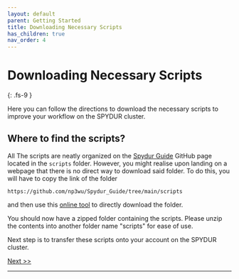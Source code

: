 ```yaml
---
layout: default
parent: Getting Started
title: Downloading Necessary Scripts
has_children: true
nav_order: 4
---
```


# Downloading Necessary Scripts
{: .fs-9 }

Here you can follow the directions to download the necessary scripts to improve your workflow on the SPYDUR cluster.

## Where to find the scripts?

All The scripts are neatly organized on the [Spydur Guide] GitHub page located in the `scripts` folder. However, you might realise upon landing on a webpage that there is no direct way to download said folder. To do this, you will have to copy the link of the folder
```
https://github.com/np3wu/Spydur_Guide/tree/main/scripts
```
and then use this [online tool](https://download-directory.github.io/) to directly download the folder.

You should now have a zipped folder containing the scripts. Please unzip the contents into another folder name "scripts" for ease of use.

Next step is to transfer these scripts onto your account on the SPYDUR cluster.


[Next >>](https://np3wu.github.io/Spydur_Guide/docs/gettingstarted/scripts/move_scripts_winscp.html)

---
[Spydur Guide]: https://github.com/np3wu/Spydur_Guide